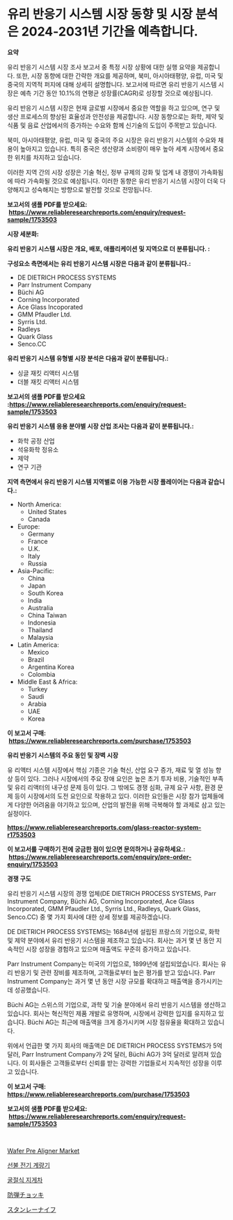 <p><h1>유리 반응기 시스템 시장 동향 및 시장 분석은 2024-2031년 기간을 예측합니다.</h1></p><p><strong>요약</strong></p>
<p><p>유리 반응기 시스템 시장 조사 보고서 중 특정 시장 상황에 대한 실행 요약을 제공합니다. 또한, 시장 동향에 대한 간략한 개요를 제공하며, 북미, 아시아태평양, 유럽, 미국 및 중국의 지역적 퍼지에 대해 상세히 설명합니다. 보고서에 따르면 유리 반응기 시스템 시장은 예측 기간 동안 10.1%의 연평균 성장률(CAGR)로 성장할 것으로 예상됩니다.</p><p>유리 반응기 시스템 시장은 현재 글로벌 시장에서 중요한 역할을 하고 있으며, 연구 및 생산 프로세스의 향상된 효율성과 안전성을 제공합니다. 시장 동향으로는 화학, 제약 및 식품 및 음료 산업에서의 증가하는 수요와 함께 신기술의 도입이 주목받고 있습니다.</p><p>북미, 아시아태평양, 유럽, 미국 및 중국의 주요 시장은 유리 반응기 시스템의 수요와 채용이 높아지고 있습니다. 특히 중국은 생산량과 소비량이 매우 높아 세계 시장에서 중요한 위치를 차지하고 있습니다.</p><p>이러한 지역 간의 시장 성장은 기술 혁신, 정부 규제의 강화 및 업계 내 경쟁이 가속화됨에 따라 가속화될 것으로 예상됩니다. 이러한 동향은 유리 반응기 시스템 시장이 더욱 다양해지고 성숙해지는 방향으로 발전할 것으로 전망됩니다.</p></p>
<p><strong>보고서의 샘플 PDF를 받으세요: &nbsp;<a href="https://www.reliableresearchreports.com/enquiry/request-sample/1753503">https://www.reliableresearchreports.com/enquiry/request-sample/1753503</a></strong></p>
<p><strong>시장 세분화:</strong></p>
<p><strong> 유리 반응기 시스템 시장은 개요, 배포, 애플리케이션 및 지역으로 더 분류됩니다. :</strong></p>
<p><strong>구성요소 측면에서는 유리 반응기 시스템 시장은 다음과 같이 분류됩니다.:</strong></p>
<p><ul><li>DE DIETRICH PROCESS SYSTEMS</li><li>Parr Instrument Company</li><li>Büchi AG</li><li>Corning Incorporated</li><li>Ace Glass Incoporated</li><li>GMM Pfaudler Ltd.</li><li>Syrris Ltd.</li><li>Radleys</li><li>Quark Glass</li><li>Senco.CC</li></ul></p>
<p><strong> 유리 반응기 시스템 유형별 시장 분석은 다음과 같이 분류됩니다.:</strong></p>
<p><ul><li>싱글 재킷 리액터 시스템</li><li>더블 재킷 리액터 시스템</li></ul></p>
<p><strong>보고서의 샘플 PDF를 받으세요 :<a href="https://www.reliableresearchreports.com/enquiry/request-sample/1753503">https://www.reliableresearchreports.com/enquiry/request-sample/1753503</a></strong></p>
<p><strong> 유리 반응기 시스템 응용 분야별 시장 산업 조사는 다음과 같이 분류됩니다.:</strong></p>
<p><ul><li>화학 공정 산업</li><li>석유화학 정유소</li><li>제약</li><li>연구 기관</li></ul></p>
<p><strong>지역 측면에서 유리 반응기 시스템 지역별로 이용 가능한 시장 플레이어는 다음과 같습니다.:</strong></p>
<p><ul>
    <li>
        North America:
        <ul>
            <li>United States</li>
            <li>Canada</li>
        </ul>
    </li>
    <li>
        Europe:
        <ul>
            <li>Germany</li>
            <li>France</li>
            <li>U.K.</li>
            <li>Italy</li>
            <li>Russia</li>
        </ul>
    </li>
    <li>
        Asia-Pacific:
        <ul>
            <li>China</li>
            <li>Japan</li>
            <li>South Korea</li>
            <li>India</li>
            <li>Australia</li>
            <li>China Taiwan</li>
            <li>Indonesia</li>
            <li>Thailand</li>
            <li>Malaysia</li>
        </ul>
    </li>
    <li>
        Latin America:
        <ul>
            <li>Mexico</li>
            <li>Brazil</li>
            <li>Argentina Korea</li>
            <li>Colombia</li>
        </ul>
    </li>
    <li>
        Middle East & Africa:
        <ul>
            <li>Turkey</li>
            <li>Saudi</li>
            <li>Arabia</li>
            <li>UAE</li>
            <li>Korea</li>
        </ul>
    </li>
    </ul></p>
<p><strong>이 보고서 구매: &nbsp;<a href="https://www.reliableresearchreports.com/purchase/1753503">https://www.reliableresearchreports.com/purchase/1753503</a></strong></p>
<p><strong>유리 반응기 시스템의 주요 동인 및 장벽 시장</strong></p>
<p><p>유 리액터 시스템 시장에서 핵심 기종은 기술 혁신, 산업 요구 증가, 재료 및 열 성능 향상 등이 있다. 그러나 시장에서의 주요 장애 요인은 높은 초기 투자 비용, 기술적인 부족 및 유리 리액터의 내구성 문제 등이 있다. 그 밖에도 경쟁 심화, 규제 요구 사항, 환경 문제 등이 시장에서의 도전 요인으로 작용하고 있다. 이러한 요인들은 시장 참가 업체들에게 다양한 어려움을 야기하고 있으며, 산업의 발전을 위해 극복해야 할 과제로 삼고 있는 실정이다.</p></p>
<p><strong><a href="https://www.reliableresearchreports.com/glass-reactor-system-r1753503">https://www.reliableresearchreports.com/glass-reactor-system-r1753503</a></strong></p>
<p><strong>이 보고서를 구매하기 전에 궁금한 점이 있으면 문의하거나 공유하세요.: &nbsp;<a href="https://www.reliableresearchreports.com/enquiry/pre-order-enquiry/1753503">https://www.reliableresearchreports.com/enquiry/pre-order-enquiry/1753503</a></strong></p>
<p><strong>경쟁 구도</strong></p>
<p><p>유리 반응기 시스템 시장의 경쟁 업체(DE DIETRICH PROCESS SYSTEMS, Parr Instrument Company, Büchi AG, Corning Incorporated, Ace Glass Incorporated, GMM Pfaudler Ltd., Syrris Ltd., Radleys, Quark Glass, Senco.CC) 중 몇 가지 회사에 대한 상세 정보를 제공하겠습니다.</p><p>DE DIETRICH PROCESS SYSTEMS는 1684년에 설립된 프랑스의 기업으로, 화학 및 제약 분야에서 유리 반응기 시스템을 제조하고 있습니다. 회사는 과거 몇 년 동안 지속적인 시장 성장을 경험하고 있으며 매출액도 꾸준히 증가하고 있습니다.</p><p>Parr Instrument Company는 미국의 기업으로, 1899년에 설립되었습니다. 회사는 유리 반응기 및 관련 장비를 제조하며, 고객들로부터 높은 평가를 받고 있습니다. Parr Instrument Company는 과거 몇 년 동안 시장 규모를 확대하고 매출액을 증가시키는 데 성공했습니다.</p><p>Büchi AG는 스위스의 기업으로, 과학 및 기술 분야에서 유리 반응기 시스템을 생산하고 있습니다. 회사는 혁신적인 제품 개발로 유명하며, 시장에서 강력한 입지를 유지하고 있습니다. Büchi AG는 최근에 매출액을 크게 증가시키며 시장 점유율을 확대하고 있습니다.</p><p>위에서 언급한 몇 가지 회사의 매출액은 DE DIETRICH PROCESS SYSTEMS가 5억 달러, Parr Instrument Company가 2억 달러, Büchi AG가 3억 달러로 알려져 있습니다. 이 회사들은 고객들로부터 신뢰를 받는 강력한 기업들로서 지속적인 성장을 이루고 있습니다.</p></p>
<p><strong>이 보고서 구매: &nbsp; <a href="https://www.reliableresearchreports.com/purchase/1753503">https://www.reliableresearchreports.com/purchase/1753503</a></strong></p>
<p><strong>보고서의 샘플 PDF를 받으세요: &nbsp;<a href="https://www.reliableresearchreports.com/enquiry/request-sample/1753503">https://www.reliableresearchreports.com/enquiry/request-sample/1753503</a></strong><strong></strong></p>
<p>&nbsp;</p>
<p><p><a href="https://gentle-editor-9db.notion.site/Decoding-Wafer-Pre-Aligner-Market-Metrics-Market-Share-Trends-and-Growth-Patterns-e630ec7f93cf44c6b2c87dfb97fc09cb">Wafer Pre Aligner Market</a></p><p><a href="https://medium.com/@rickymetzdvm/%EC%82%AC%EC%A0%84-%EC%A7%80%EB%B6%88-%EC%A0%84%EA%B8%B0-%EB%AF%B8%ED%84%B0-%EC%8B%9C%EC%9E%A5-%EB%B6%84%EC%84%9D-%EB%B0%8F-2024%EB%85%84%EB%B6%80%ED%84%B0-2031%EB%85%84%EA%B9%8C%EC%A7%80%EC%9D%98-%EA%B8%B0%EA%B0%84%EC%97%90-%EB%8C%80%ED%95%9C-%EA%B7%9C%EB%AA%A8-%EC%98%88%EC%B8%A1-51602223d83b">선불 전기 계량기</a></p><p><a href="https://github.com/JackieFauhey9089475/Market-Research-Report-List-1/blob/main/761109625639.md">굴절식 지게차</a></p><p><a href="https://github.com/CloydAbbott2023/Market-Research-Report-List-1/blob/main/469448328294.md">防弾チョッキ</a></p><p><a href="https://github.com/AaronVargas43/Market-Research-Report-List-1/blob/main/912647428293.md">スタンレーナイフ</a></p></p>